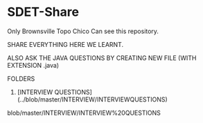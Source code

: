 # SDET-Share
Only Brownsville Topo Chico Can see this repository.


SHARE EVERYTHING HERE WE LEARNT. 

ALSO ASK THE JAVA QUESTIONS BY CREATING NEW FILE (WITH EXTENSION .java)


FOLDERS

1. [INTERVIEW QUESTIONS] (../blob/master/INTERVIEW/INTERVIEWQUESTIONS)

blob/master/INTERVIEW/INTERVIEW%20QUESTIONS
